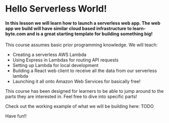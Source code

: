 
# Hello Serverless World!

#### In this lesson we will learn how to launch a serverless web app. The web app we build will have similar cloud based infrastructure to learn-byte.com and is a great starting template for building something big!

This course assumes basic prior programming knowledge.  We will teach: 

- Creating a serverless AWS Lambda
- Using Express in Lambdas for routing API requests
- Setting up Lambda for local development
- Building a React web client to receive all the data from our serverless lambda
- Launching it all onto Amazon Web Services for basically free!

This course has been designed for learners to be able to jump around to the parts they are interested in.  Feel free to dive into specific parts!

Check out the working example of what we will be building here: TODO

Have fun!!